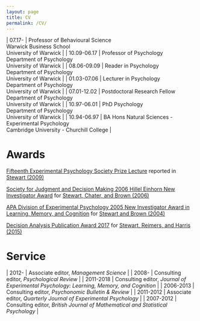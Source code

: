 ```yaml
---
layout: page
title: CV
permalink: /CV/
---
```


| 07.17- | Professor of Behavioural Science<br>Warwick Business School<br>University of Warwick |
| 10.09-06.17 | Professor of Psychology<br>Department of Psychology<br>University of Warwick |
| 08.06-09.09 | Reader in Psychology<br>Department of Psychology<br>University of Warwick |
| 01.03-07.06 | Lecturer in Psychology<br>Department of Psychology<br>University of Warwick |
| 07.01-12.02 | Postdoctoral Research Fellow<br>Department of Psychology<br>University of Warwick |
| 10.97-06.01 | PhD Psychology<br>Department of Psychology<br>University of Warwick |
| 10.94-06.97 | BA Hons Natural Sciences - Experimental Psychology<br>Cambridge University - Churchill College |

# Awards

[Fifteenth Experimental Psychology
Society Prize Lecture](http://www.eps.ac.uk/index.php/eps-prize-lecturer) reported in [Stewart (2009)](http://dx.doi.org/10.1111/j.1467-9280.2008.02255.x)

[Society for Judgment and Decision Making 2006 Hillel Einhorn New Investigator Award](http://www.sjdm.org/history.html#awards) for [Stewart, Chater, and Brown (2006)](http://dx.doi.org/10.1016/j.cogpsych.2005.10.003)

[APA Division of Experimental Psychology 2005 New Investigator Award in Learning, Memory, and Cognition](http://www.apa.org/divisions/div3/Awards.htm) for [Stewart and Brown (2004)](http://dx.doi.org/10.1037/0278-7393.30.2.416)

[Decision Analysis Publication Award 2017](https://www.informs.org/Recognizing-Excellence/Community-Prizes/Decision-Analysis-Society/Decision-Analysis-Publication-Award) for [Stewart, Reimers, and Harris (2015)](http://dx.doi.org/10.1287/mnsc.2013.1853)

# Service

| 2012- | Associate editor, _Management Science_ |
| 2008- | Consulting editor, _Psychological Review_ |
| 2011-2018 | Consulting editor, _Journal of Experimental Psychology: Learning, Memory, and Cognition_ |
| 2006-2013 | Consulting editor, _Psychonomic Bulletin & Review_ | 
| 2011-2012 | Associate editor, _Quarterly Journal of Experimental Psychology_ |
| 2007-2012 | Consulting editor, _British Journal of Mathematical and Statistical Psychology_ |


